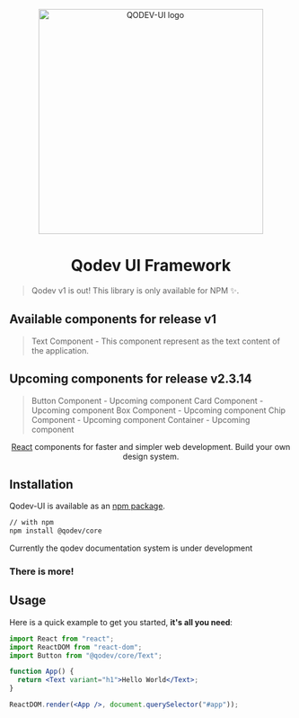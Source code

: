 <p align="center">
  <a href="#" rel="noopener" target="_blank"><img width="400" src="https://github.com/JMSevilla/qodev-core/blob/master/assets/qodevui.png" alt="QODEV-UI logo"></a></p>
</p>

<h1 align="center">Qodev UI Framework</h1>

> Qodev v1 is out! This library is only available for NPM ✨.

## Available components for release v1

> Text Component - This component represent as the text content of the application.

## Upcoming components for release v2.3.14

> Button Component - Upcoming component
> Card Component - Upcoming component
> Box Component - Upcoming component
> Chip Component - Upcoming component
> Container - Upcoming component

<div align="center">

[React](https://reactjs.org/) components for faster and simpler web development. Build your own design system.

</div>

## Installation

Qodev-UI is available as an [npm package](https://www.npmjs.com/package/@qodev/core).

```sh
// with npm
npm install @qodev/core
```

Currently the qodev documentation system is under development

### There is more!

## Usage

Here is a quick example to get you started, **it's all you need**:

```jsx
import React from "react";
import ReactDOM from "react-dom";
import Button from "@qodev/core/Text";

function App() {
  return <Text variant="h1">Hello World</Text>;
}

ReactDOM.render(<App />, document.querySelector("#app"));
```
